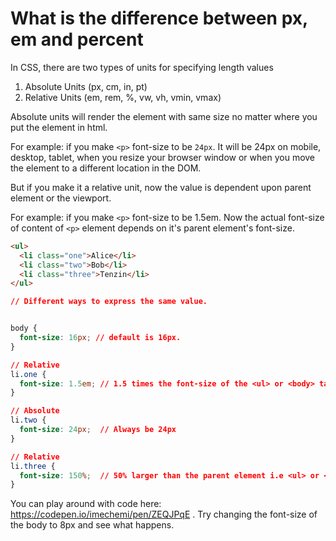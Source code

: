 # What is the difference between px, em and percent

In CSS, there are two types of units for specifying length values

1. Absolute Units (px, cm, in, pt)
2. Relative Units (em, rem, %, vw, vh, vmin, vmax)

Absolute units will render the element with same size no matter where you put the element in html. 

For example: if you make `<p>` font-size to be `24px`. It will be 24px on mobile, desktop, tablet, when you resize your browser window or when you move the 
element to a different location in the DOM. 

But if you make it a relative unit, now the value is dependent upon parent element or the viewport. 

For example: if you make `<p>` font-size to be 1.5em. Now the actual font-size of content of `<p>` element depends on it's parent element's font-size.


```html
<ul>
  <li class="one">Alice</li>
  <li class="two">Bob</li>
  <li class="three">Tenzin</li>
</ul>
```

```css
// Different ways to express the same value. 


body {
  font-size: 16px; // default is 16px. 
}

// Relative
li.one {
  font-size: 1.5em; // 1.5 times the font-size of the <ul> or <body> tag's font-size. (16px * 1.5 = 24px)
}

// Absolute
li.two {
  font-size: 24px;  // Always be 24px 
}

// Relative
li.three {
  font-size: 150%;  // 50% larger than the parent element i.e <ul> or <body> tag's font-size (16px * 1.5 = 24px)
}
```

You can play around with code here: https://codepen.io/imechemi/pen/ZEQJPqE . Try changing the font-size of the body to 8px and see what happens.

